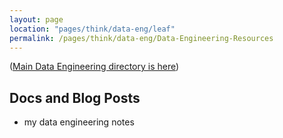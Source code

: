 ```yaml
---
layout: page
location: "pages/think/data-eng/leaf"
permalink: /pages/think/data-eng/Data-Engineering-Resources
---
```


([Main Data Engineering directory is here](/pages/think/Data-Engineering))

## Docs and Blog Posts

- my data engineering notes

